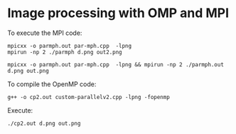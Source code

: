 # Image processing with OMP and MPI
To execute the MPI code:
```
mpicxx -o parmph.out par-mph.cpp  -lpng
mpirun -np 2 ./parmph d.png out2.png

mpicxx -o parmph.out par-mph.cpp  -lpng && mpirun -np 2 ./parmph.out d.png out.png
```

To compile the OpenMP code:
```
g++ -o cp2.out custom-parallelv2.cpp -lpng -fopenmp
```
Execute:
```
./cp2.out d.png out.png
```